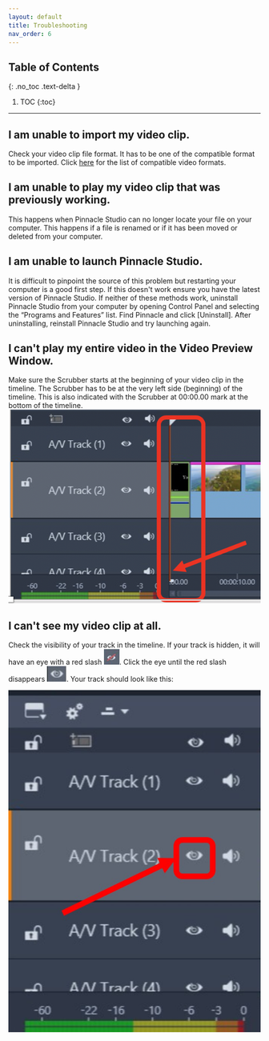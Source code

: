 ```yaml
---
layout: default
title: Troubleshooting
nav_order: 6
---
```

## Table of Contents
{: .no_toc .text-delta }

1. TOC
{:toc}

---

## I am unable to import my video clip.

Check your video clip file format. It has to be one of the compatible format to be imported. Click
<a href="https://shihkster1015.github.io/Em-Kevin-Pinnacle-Studio/#supported-video-files">here</a> 
for the list of compatible video formats.

## I am unable to play my video clip that was previously working. 

This happens when Pinnacle Studio can no longer locate your file on your computer. This happens if a file is renamed or if it 
has been moved or deleted from your computer. 

## I am unable to launch Pinnacle Studio. 

It is difficult to pinpoint the source of this problem but restarting your computer is a good first step. 
If this doesn't work ensure you have the latest version of Pinnacle Studio. If neither of these methods work, 
uninstall Pinnacle Studio from your computer by opening Control Panel and selecting the “Programs and Features” list. 
Find Pinnacle and click [Uninstall].
After uninstalling, reinstall Pinnacle Studio and try launching again.   

## I can't play my entire video in the Video Preview Window.

Make sure the Scrubber starts at the beginning of your video clip in the timeline. The Scrubber
has to be at the very left side (beginning) of the timeline. This is also indicated with the Scrubber
at 00:00.00 mark at the bottom of the timeline.  
![scrub at zero](images/scrubber-at-zero.png)

## I can't see my video clip at all.

Check the visibility of your track in the timeline. If your track is hidden, it will have an eye with a red slash 
![eye crossed](images/eye-crossed-out.jpg). 
Click the eye until the red slash disappears ![eye normal](images/small-eye.jpg). 
Your track should look like this:  

![visible track](images/set-visib.jpg)